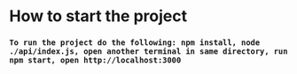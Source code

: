 # How to start the project

### `To run the project do the following: npm install, node ./api/index.js, open another terminal in same directory, run npm start, open http://localhost:3000`


